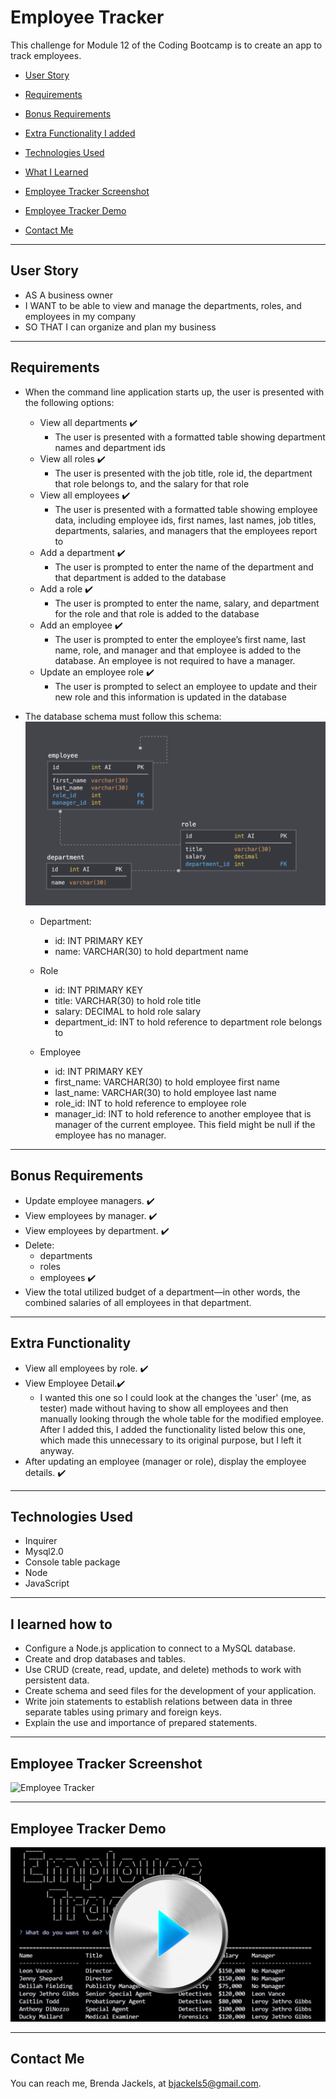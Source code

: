# Employee Tracker
This challenge for Module 12 of the Coding Bootcamp is to create an app to track employees.

* [User Story](#userStory)

* [Requirements](#requirements)

* [Bonus Requirements](#bonusRequirements)

* [Extra Functionality I added](#extraFunctionality)

* [Technologies Used](#techUsed)

* [What I Learned](#whatILearned)

* [Employee Tracker Screenshot](#webImage)

* [Employee Tracker Demo](#projectDemo)

* [Contact Me](#contactMe)


---

<a id="userStory"></a>
## User Story

* AS A business owner
* I WANT to be able to view and manage the departments, roles, and employees in my company
* SO THAT I can organize and plan my business
--- 


<a id="requirements"></a>
## Requirements
* When the command line application starts up, the user is presented with the following options:
    * View all departments ✔️
        * The user is presented with a formatted table showing department names and department ids
    * View all roles ✔️
        * The user is presented with the job title, role id, the department that role belongs to, and the salary for that role
    * View all employees ✔️
        * The user is presented with a formatted table showing employee data, including employee ids, first names, last names, job titles, departments, salaries, and managers that the employees report to
    * Add a department ✔️
        * The user is prompted to enter the name of the department and that department is added to the database
    * Add a role ✔️
        * The user is prompted to enter the name, salary, and department for the role and that role is added to the database
    * Add an employee ✔️
        * The user is prompted to enter the employee’s first name, last name, role, and manager and that employee is added to the database. An employee is not required to have a manager.
    * Update an employee role ✔️
        * The user is prompted to select an employee to update and their new role and this information is updated in the database
* The database schema must follow this schema:
![Employee Tracker Schema](./media/12-sql-homework-demo-02.png)

    * Department:
        * id: INT PRIMARY KEY
        * name: VARCHAR(30) to hold department name
    * Role
        * id: INT PRIMARY KEY
        * title: VARCHAR(30) to hold role title
        * salary: DECIMAL to hold role salary
        * department_id: INT to hold reference to department role belongs to

    * Employee
        * id: INT PRIMARY KEY
        * first_name: VARCHAR(30) to hold employee first name
        * last_name: VARCHAR(30) to hold employee last name
        * role_id: INT to hold reference to employee role
        * manager_id: INT to hold reference to another employee that is manager of the current employee. This field might be null if the employee has no manager.

---

<a id="bonusRequirements"></a>
## Bonus Requirements

* Update employee managers. ✔️
* View employees by manager. ✔️
* View employees by department. ✔️
* Delete:
    * departments
    * roles
    * employees ✔️
* View the total utilized budget of a department—in other words, the combined salaries of all employees in that department.

---

<a id="extraFunctionality"></a>
## Extra Functionality

* View all employees by role. ✔️
* View Employee Detail.✔️
    * I wanted this one so I could look at the changes the 'user' (me, as tester) made without having to show all employees and then manually looking through the whole table for the modified employee. After I added this, I added the functionality listed below this one, which made this unnecessary to its original purpose, but I left it anyway.
* After updating an employee (manager or role), display the employee details. ✔️

---


<a id="techUsed"></a>
## Technologies Used
* Inquirer
* Mysql2.0
* Console table package
* Node
* JavaScript

--- 

<a id="whatILearned"></a>
## I learned how to
* Configure a Node.js application to connect to a MySQL database.
* Create and drop databases and tables.
* Use CRUD (create, read, update, and delete) methods to work with persistent data.
* Create schema and seed files for the development of your application.
* Write join statements to establish relations between data in three separate tables using primary and foreign keys.
* Explain the use and importance of prepared statements.

---

<a id="webImage"></a>
## Employee Tracker Screenshot

![Employee Tracker](./media/employee-tracker.png)

---

## Employee Tracker Demo

<a id="projectDemo"></a>

<a href="https://youtu.be/TRyEJ-cYpcg">
   <img src="./media/employee-tracker-demo.png">
</a>

---

<a id="contactMe"></a>
## Contact Me
You can reach me, Brenda Jackels, at bjackels5@gmail.com.

